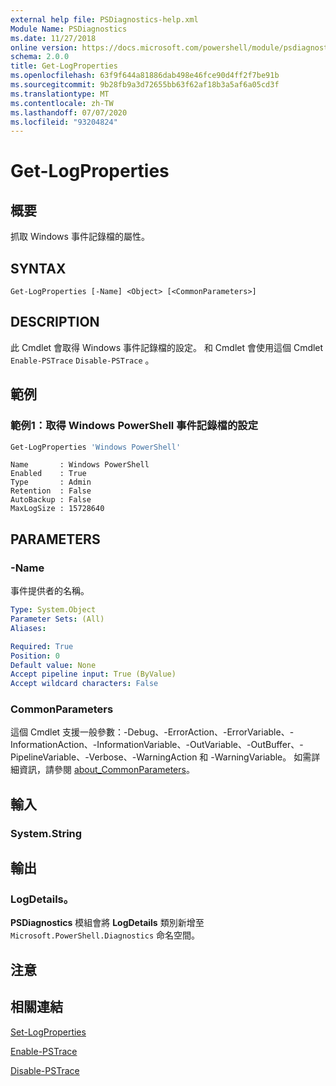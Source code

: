 ```yaml
---
external help file: PSDiagnostics-help.xml
Module Name: PSDiagnostics
ms.date: 11/27/2018
online version: https://docs.microsoft.com/powershell/module/psdiagnostics/get-logproperties?view=powershell-6&WT.mc_id=ps-gethelp
schema: 2.0.0
title: Get-LogProperties
ms.openlocfilehash: 63f9f644a81886dab498e46fce90d4ff2f7be91b
ms.sourcegitcommit: 9b28fb9a3d72655bb63f62af18b3a5af6a05cd3f
ms.translationtype: MT
ms.contentlocale: zh-TW
ms.lasthandoff: 07/07/2020
ms.locfileid: "93204824"
---
```

# Get-LogProperties

## 概要
抓取 Windows 事件記錄檔的屬性。

## SYNTAX

```
Get-LogProperties [-Name] <Object> [<CommonParameters>]
```

## DESCRIPTION

此 Cmdlet 會取得 Windows 事件記錄檔的設定。 和 Cmdlet 會使用這個 Cmdlet `Enable-PSTrace` `Disable-PSTrace` 。

## 範例

### 範例1：取得 Windows PowerShell 事件記錄檔的設定

```powershell
Get-LogProperties 'Windows PowerShell'
```

```Output
Name       : Windows PowerShell
Enabled    : True
Type       : Admin
Retention  : False
AutoBackup : False
MaxLogSize : 15728640
```

## PARAMETERS

### -Name

事件提供者的名稱。

```yaml
Type: System.Object
Parameter Sets: (All)
Aliases:

Required: True
Position: 0
Default value: None
Accept pipeline input: True (ByValue)
Accept wildcard characters: False
```

### CommonParameters

這個 Cmdlet 支援一般參數：-Debug、-ErrorAction、-ErrorVariable、-InformationAction、-InformationVariable、-OutVariable、-OutBuffer、-PipelineVariable、-Verbose、-WarningAction 和 -WarningVariable。 如需詳細資訊，請參閱 [about_CommonParameters](https://go.microsoft.com/fwlink/?LinkID=113216)。

## 輸入

### System.String

## 輸出

### LogDetails。

**PSDiagnostics** 模組會將 **LogDetails** 類別新增至 `Microsoft.PowerShell.Diagnostics` 命名空間。

## 注意

## 相關連結

[Set-LogProperties](Set-LogProperties.md)

[Enable-PSTrace](Enable-PSTrace.md)

[Disable-PSTrace](Disable-PSTrace.md)
